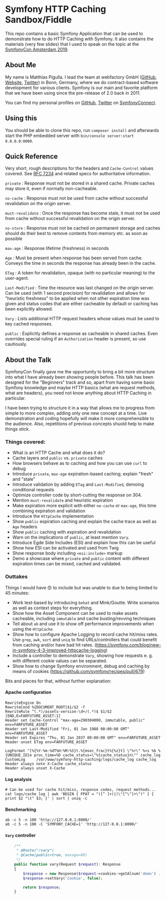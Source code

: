 # Symfony HTTP Caching Sandbox/Fiddle

This repo contains a basic Symfony Application that can be used to 
demonstrate how to do HTTP Caching with Symfony. It also contains the 
materials (very few slides) that I used to speak on the topic at the
[SymfonyCon Amsterdam 2019](https://amsterdam2019.symfony.com/). 

## About Me

My name is Matthias Pigulla. I lead the team at webfactory GmbH ([GitHub](https://github.com/webfactory), [Website](https://www.webfactory.de/), [Twitter](https://twitter.com/webfactory)) in Bonn, Germany,
where we do contract-based software development for various clients. Symfony is our
main and favorite platform that we have been using since the pre-release of 2.0 back in 2011. 

You can find my personal profiles on [GitHub](https://github.com/mpdude), [Twitter](https://twitter.com/mpdude_de) on [SymfonyConnect](https://connect.symfony.com/profile/mpdude).

## Using this

You should be able to clone this repo, run `composer install` and afterwards start the PHP
embedded server with `bin/console server:start 0.0.0.0:8000`. 

## Quick Reference

Very short, rough descriptions for the headers and `Cache-Control` values covered. See [RFC 7234](https://tools.ietf.org/html/rfc7234) and related 
specs for authoritative information.

`private`
: Response must not be stored in a shared cache. Private caches may store it, even if normally non-cacheable.

`no-cache`
: Response must not be used from cache without successful revalidation on the origin server.

`must-revalidate`
: Once the response has become stale, it must not be used from cache without successful revalidation on the origin server.

`no-store`
: Response must not be cached on permanent storage and caches should do their best to remove contents from memory etc. as soon as possible  

`max-age`
: Response lifetime (freshness) in seconds

`Age`
: Must be present when response has been served from cache. Conveys the time in seconds the response has already been in the cache.

`ETag`
: A token for revalidation, opaque (with no particular meaning) to the user-agent.

`Last-Modified`
: Time the resource was last changed on the origin server. Can be used (with 1 second precision) for revalidation and allows for "heuristic freshness" to be applied when not other expiration time was given and status codes that are either cacheable by default or caching has been explicitly allowed. 

`Vary`
: Lists additional HTTP request headers whose values must be used to key cached responses. 

`public`
: Explicitly defines a response as cacheable in shared caches. Even overrides special ruling if an `Authorization` header is present, so use cautiously.
 
## About the Talk

SymfonyCon finally gave me the opportunity to bring a bit more structure into what I 
have already been showing people before. This talk has been designed for the "Beginners"
track and so, apart from having some basic Symfony knowledge and maybe HTTP basics (what are
request methods, what are headers), you need not know anything about HTTP Caching in particular.

I have been trying to structure it in a way that allows me to progress from simple to more
complex, adding only one new concept at a time. Live demonstration and coding hopefully
will make it more comprehensible to the audience. Also, repetitions of previous concepts
shuold help to make things stick.

### Things covered:

* What is an HTTP Cache and what does it do?
* Cache layers and `public` vs. `private` caches
* How browsers behave as to caching and how you can use `curl` to debug
* Introduce `private`, `max-age` expiration-based caching; explain "fresh" and "stale"
* Introduce validation by adding `ETag` and `Last-Modified`, demoing conditional requests
* Optimize controller code by short-cutting the response on 304.
* Mention `must-revalidate` and heuristic expiration 
* Make expiration more explicit with either `no-cache` or `max-age`, this time combining expiration and validation
* Introduce the `HttpCache` implementation 
* Show `public` expiration caching and explain the cache trace as well as `Age` headers
* Show `public` caching with expiration and revalidation
* Warn on the implications of `public`, at least mention `Vary`.
* Introduce Egde Side Includes (ESI) and explain how this can be useful
* Show how ESI can be activated and used from Twig
* Show response body including `<esi:include>` markup
* Demo a showcase where `private` and `public` content with different expiration times can be mixed, cached and validated.

### Outtakes

Things I would have 😍 to include but was unable to due to being limited to 45 minutes:

* Work test-based by introducing `behat` and Mink/Goutte. Write scenarios as well as context steps for everything.
* Show how the Asset Component can be used to make assets cacheable, including `immutable` and cache busting/revving techniques
* Tell about `ab` and use it to show off performance improvements when using the `HttpCache`
* Show how to configure Apache Logging to record cache hit/miss rates. Use `grep`, `awk`, `sort` and `uniq` to find URLs/controllers that could benefit from caching and/or have bad hit rates. (https://symfony.com/blog/new-in-symfony-4-3-improved-httpcache-logging)
* Include a controller to demonstrate `Vary`, showing how requests e. g. with different cookie values can be separated.
* Show how to change Symfony environment, debug and caching by means of cookies (https://github.com/symfony/recipes/pull/679)

Bits and pieces for that, without further explanation:

#### Apache configuration

```
RewriteEngine On
RewriteCond %{DOCUMENT_ROOT}$1/$2 -f
RewriteRule ^(.*)/assets-version-\d+/(.*)$ $1/$2 [END,E=FARFUTURE_ASSET:1]
Header set Cache-Control "max-age=290304000, immutable, public" env=FARFUTURE_ASSET
Header set Last-Modified "Fri, 01 Jan 1988 00:00:00 GMT" env=FARFUTURE_ASSET
Header set Expires "Thu, 01 Jan 2037 00:00:00 GMT" env=FARFUTURE_ASSET
Header unset ETag env=FARFUTURE_ASSET

LogFormat "[%{%Y-%m-%dT%H:%M:%S}t.%{msec_frac}t%{%z}t] \"%r\" %>s %b %{UNIQUE_ID}e proc_time=%D cache_status=\"%{cache_status}n\"" cache_log
CustomLog     /var/www/symfony-http-caching/logs/cache_log cache_log
Header always note X-Cache cache_status
Header always unset X-Cache
``` 

#### Log analysis

```
# Can be used for cache hit/miss, response codes, request methods...
cat logs/cache_log | awk 'BEGIN { FPAT = "([^ ]+)|(\"[^\"]+\")" } { print $2 "\t" $3; }' | sort | uniq -c
``` 

#### Benchmarking

```
ab -c 5 -n 100 'http://127.0.0.1:8000/'
ab -c 5 -n 100 -C 'SYMFONY_CACHE=1' 'http://127.0.0.1:8000/'
```

#### `Vary` controller

```php
    /**
     * @Route("/vary")
     * @Cache(public=true, maxage=60)
     */
    public function vary(Request $request): Response
    {
        $response = new Response($request->cookies->getAlnum('demo') . "\n");
        $response->setVary('Cookie', false);

        return $response;
    }
```


